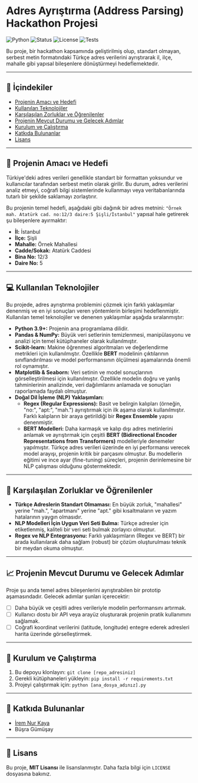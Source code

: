 # Adres Ayrıştırma (Address Parsing) Hackathon Projesi

![Python](https://img.shields.io/badge/Python-3.9%2B-blue.svg)
![Status](https://img.shields.io/badge/Status-Geliştirme%20Aşamasında-yellow.svg)
![License](https://img.shields.io/badge/License-MIT-green.svg)
![Tests](https://img.shields.io/badge/tests-passing-green.svg)

Bu proje, bir hackathon kapsamında geliştirilmiş olup, standart olmayan, serbest metin formatındaki Türkçe adres verilerini ayrıştırarak il, ilçe, mahalle gibi yapısal bileşenlere dönüştürmeyi hedeflemektedir.

---
## 📜 İçindekiler
- [Projenin Amacı ve Hedefi](#-projenin-amacı-ve-hedefi)
- [Kullanılan Teknolojiler](#-kullanılan-teknolojiler)
- [Karşılaşılan Zorluklar ve Öğrenilenler](#-karşılaşılan-zorluklar-ve-öğrenilenler)
- [Projenin Mevcut Durumu ve Gelecek Adımlar](#-projenin-mevcut-durumu-ve-gelecek-adımlar)
- [Kurulum ve Çalıştırma](#-kurulum-ve-çalıştırma)
- [Katkıda Bulunanlar](#-katkıda-bulunanlar)
- [Lisans](#-lisans)

---
## 🎯 Projenin Amacı ve Hedefi

Türkiye'deki adres verileri genellikle standart bir formattan yoksundur ve kullanıcılar tarafından serbest metin olarak girilir. Bu durum, adres verilerini analiz etmeyi, coğrafi bilgi sistemlerinde kullanmayı veya veritabanlarında tutarlı bir şekilde saklamayı zorlaştırır.

Bu projenin temel hedefi, aşağıdaki gibi dağınık bir adres metnini:
`"Örnek mah. Atatürk cad. no:12/3 daire:5 Şişli/İstanbul"`
yapısal hale getirerek şu bileşenlere ayırmaktır:
- **İl:** İstanbul
- **İlçe:** Şişli
- **Mahalle:** Örnek Mahallesi
- **Cadde/Sokak:** Atatürk Caddesi
- **Bina No:** 12/3
- **Daire No:** 5

---
## 💻 Kullanılan Teknolojiler

Bu projede, adres ayrıştırma problemini çözmek için farklı yaklaşımlar denenmiş ve en iyi sonuçları veren yöntemlerin birleşimi hedeflenmiştir. Kullanılan temel teknolojiler ve denenen yaklaşımlar aşağıda sıralanmıştır:

* **Python 3.9+:** Projenin ana programlama dilidir.
* **Pandas & NumPy:** Büyük veri setlerinin temizlenmesi, manipülasyonu ve analizi için temel kütüphaneler olarak kullanılmıştır.
* **Scikit-learn:** Makine öğrenmesi algoritmaları ve değerlendirme metrikleri için kullanılmıştır. Özellikle **BERT** modelinin çıktılarının sınıflandırılması ve model performansının ölçülmesi aşamalarında önemli rol oynamıştır.
* **Matplotlib & Seaborn:** Veri setinin ve model sonuçlarının görselleştirilmesi için kullanılmıştır. Özellikle modelin doğru ve yanlış tahminlerinin analizinde, veri dağılımlarını anlamada ve sonuçları raporlamada faydalı olmuştur.
* **Doğal Dil İşleme (NLP) Yaklaşımları:**
    * **Regex (Regular Expressions):** Basit ve belirgin kalıpları (örneğin, "no:", "apt:", "mah.") ayrıştırmak için ilk aşama olarak kullanılmıştır. Farklı kalıpların bir araya getirildiği bir **Regex Ensemble** yapısı denenmiştir.
    * **BERT Modelleri:** Daha karmaşık ve kalıp dışı adres metinlerini anlamak ve ayrıştırmak için çeşitli **BERT (Bidirectional Encoder Representations from Transformers)** modelleriyle denemeler yapılmıştır. Türkçe adres verileri üzerinde en iyi performansı verecek model arayışı, projenin kritik bir parçasını olmuştur. Bu modellerin eğitimi ve ince ayar (fine-tuning) süreçleri, projenin derinlemesine bir NLP çalışması olduğunu göstermektedir.

---
## 🚧 Karşılaşılan Zorluklar ve Öğrenilenler

* **Türkçe Adreslerin Standart Olmaması:** En büyük zorluk, "mahallesi" yerine "mah.", "apartmanı" yerine "apt." gibi kısaltmaların ve yazım hatalarının yaygın olmasıdır.
* **NLP Modelleri İçin Uygun Veri Seti Bulma:** Türkçe adresler için etiketlenmiş, kaliteli bir veri seti bulmak zorlayıcı olmuştur.
* **Regex ve NLP Entegrasyonu:** Farklı yaklaşımların (Regex ve BERT) bir arada kullanılarak daha sağlam (robust) bir çözüm oluşturulması teknik bir meydan okuma olmuştur.

---
## 📈 Projenin Mevcut Durumu ve Gelecek Adımlar

Proje şu anda temel adres bileşenlerini ayrıştırabilen bir prototip aşamasındadır. Gelecek adımlar şunları içerecektir:
* [ ] Daha büyük ve çeşitli adres verileriyle modelin performansını artırmak.
* [ ] Kullanıcı dostu bir API veya arayüz oluşturarak projenin pratik kullanımını sağlamak.
* [ ] Coğrafi koordinat verilerini (latitude, longitude) entegre ederek adresleri harita üzerinde görselleştirmek.

---
## 🚀 Kurulum ve Çalıştırma

1.  Bu depoyu klonlayın:
    `git clone [repo_adresiniz]`
2.  Gerekli kütüphaneleri yükleyin:
    `pip install -r requirements.txt`
3.  Projeyi çalıştırmak için:
    `python [ana_dosya_adınız].py`

---
## 🤝 Katkıda Bulunanlar

* [İrem Nur Kaya](https://github.com/irem-kaya)
* Büşra Gümüşay

---
## 📜 Lisans

Bu proje, **MIT Lisansı** ile lisanslanmıştır. Daha fazla bilgi için `LICENSE` dosyasına bakınız.
